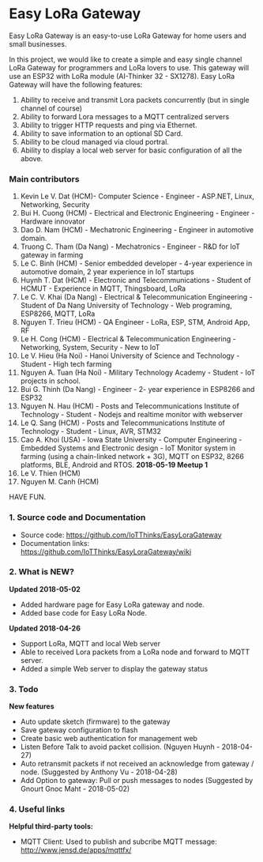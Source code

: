 # Easy LoRa Gateway
Easy LoRa Gateway is an easy-to-use LoRa Gateway for home users and small businesses.

In this project, we would like to create a simple and easy single channel LoRa Gateway for programmers and LoRa lovers to use. This gateway will use an ESP32 with LoRa module (AI-Thinker 32 - SX1278).
Easy LoRa Gateway will have the following features:
1. Ability to receive and transmit Lora packets concurrently (but in single channel of course)
2. Ability to forward Lora messages to a MQTT centralized servers
3. Ability to trigger HTTP requests and ping via Ethernet.
4. Ability to save information to an optional SD Card.
5. Ability to be cloud managed via cloud portral.
6. Ability to display a local web server for basic configuration of all the above.

### Main contributors
1. Kevin Le V. Dat (HCM)- Computer Science - Engineer - ASP.NET, Linux, Networking, Security
2. Bui H. Cuong (HCM) - Electrical and Electronic Engineering - Engineer - Hardware innovator
3. Dao D. Nam (HCM) - Mechatronic Engineering - Engineer in automotive domain.
4. Truong C. Tham (Da Nang) - Mechatronics - Engineer - R&D for IoT gateway in farming
5. Le C. Binh (HCM) - Senior embedded developer - 4-year experience in automotive domain, 2 year experience in IoT startups
6. Huynh T. Dat (HCM) -  Electronic and Telecommunications - Student of HCMUT - Experience in MQTT, Thingsboard, LoRa
7. Le C. V. Khai (Da Nang) - Electrical & Telecommunication Engineering - Student of Da Nang University of Technology - Web programing, ESP8266, MQTT, LoRa
8. Nguyen T. Trieu (HCM) - QA Engineer - LoRa, ESP, STM, Android App, RF
9. Le H. Cong (HCM) - Electrical & Telecommunication Engineering - Networking, System, Security - New to IoT
10. Le V. Hieu (Ha Noi) - Hanoi University of Science and Technology - Student - High tech farming
11. Nguyen A. Tuan (Ha Noi) -  Military Technology Academy - Student - IoT projects in school.
12. Bui G. Thinh (Da Nang) - Engineer - 2- year experience in ESP8266 and ESP32
13. Nguyen N. Hau (HCM) - Posts and Telecommunications Institute of Technology - Student - Nodejs and realtime monitor with webserver
14. Le Q. Sang (HCM) - Posts and Telecommunications Institute of Technology - Student - Linux, AVR, STM32
15. Cao A. Khoi (USA) - Iowa State University - Computer Engineering - Embedded Systems and Electronic design - IoT Monitor system in farming (using a chain-linked network + 3G), MQTT on ESP32, 8266 platforms, BLE, Android and RTOS.
<b>2018-05-19 Meetup 1</b>
16. Le V. Thien (HCM)
17. Nguyen M. Canh (HCM)

HAVE FUN.

### 1. Source code and Documentation
- Source code: https://github.com/IoTThinks/EasyLoraGateway
- Documentation links: https://github.com/IoTThinks/EasyLoraGateway/wiki

### 2. What is NEW?
<b>Updated 2018-05-02</b>
- Added hardware page for Easy LoRa gateway and node.
- Added base code for Easy LoRa Node.

<b>Updated 2018-04-26</b>
- Support LoRa, MQTT and local Web server
- Able to received Lora packets from a LoRa node and forward to MQTT server.
- Added a simple Web server to display the gateway status

### 3. Todo
<b>New features</b>
- Auto update sketch (firmware) to the gateway
- Save gateway configuration to flash
- Create basic web authentication for management web
- Listen Before Talk to avoid packet collision. (Nguyen Huynh - 2018-04-27)
- Auto retransmit packets if not received an acknowledge from gateway / node. (Suggested by Anthony Vu - 2018-04-28)
- Add Option to gateway: Pull or push messages to nodes (Suggested by Gnourt Gnoc Maht - 2018-05-02)

 ### 4. Useful links
<b>Helpful third-party tools:</b>
- MQTT Client: Used to publish and subcribe MQTT message: http://www.jensd.de/apps/mqttfx/

